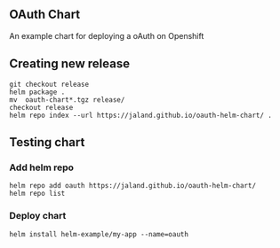 ## OAuth Chart

An example chart for deploying a oAuth on Openshift



## Creating new release

```
git checkout release
helm package .
mv  oauth-chart*.tgz release/
checkout release
helm repo index --url https://jaland.github.io/oauth-helm-chart/ .
```




## Testing chart

### Add helm repo
```
helm repo add oauth https://jaland.github.io/oauth-helm-chart/
helm repo list
```

### Deploy chart
```
helm install helm-example/my-app --name=oauth
```